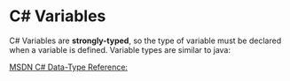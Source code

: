  
# C# Variables

C# Variables are **strongly-typed**, so the type of variable must be declared when a variable is defined.  Variable types are similar to java: 

[MSDN C# Data-Type Reference: ](https://msdn.microsoft.com/en-us/library/ms228360(v=vs.90).aspx#Anchor_1)